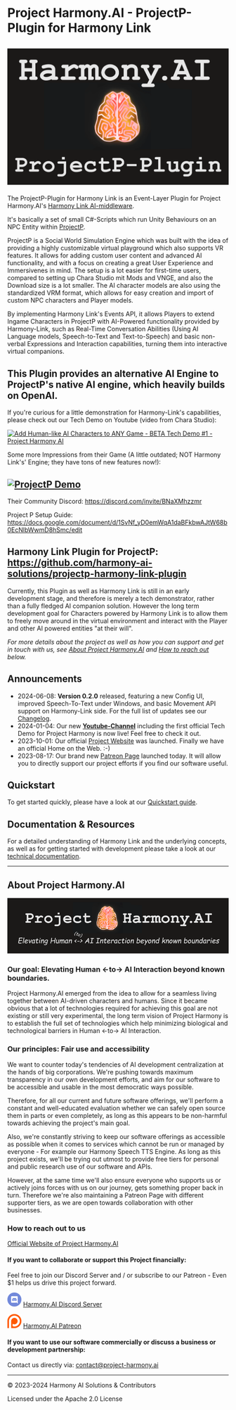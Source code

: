 # Project Harmony.AI - ProjectP-Plugin for Harmony Link
![ProjectP-Plugin-Logo](docs/images/ProjectP-Plugin.png)
---

The ProjectP-Plugin for Harmony Link is an Event-Layer Plugin for Project Harmony.AI's [Harmony Link AI-middleware](https://github.com/harmony-ai-solutions/harmony-link).

It's basically a set of small C#-Scripts which run Unity Behaviours on an NPC Entity within [ProjectP](https://projectp.net/).

ProjectP is a Social World Simulation Engine which was built with the idea of providing a highly customizable virtual playground which also supports VR features.
It allows for adding custom user content and advanced AI functionality, and with a focus on creating a great User Experience and Immersivenes in mind.
The setup is a lot easier for first-time users, compared to setting up Chara Studio mit Mods and VNGE, and also the Download size is a lot smaller.
The AI character models are also using the standardized VRM format, which allows for easy creation and import of custom NPC characters and Player models.

By implementing Harmony Link's Events API, it allows Players to extend Ingame Characters in ProjectP with AI-Powered functionality
provided by Harmony-Link, such as Real-Time Conversation Abilities (Using AI Language models, Speech-to-Text and Text-to-Speech) and basic non-verbal
Expressions and Interaction capabilities, turning them into interactive virtual companions.

This Plugin provides an alternative AI Engine to ProjectP's native AI engine, which heavily builds on OpenAI.
---

If you're curious for a little demonstration for Harmony-Link's capabilities, please check out our Tech Demo on Youtube (video from Chara Studio):

[![Add Human-like AI Characters to ANY Game - BETA Tech Demo #1 - Project Harmony AI](https://img.youtube.com/vi/wcuvrr2QSNY/0.jpg)](https://www.youtube.com/watch?v=wcuvrr2QSNY)

Some more Impressions from their Game (A little outdated; NOT Harmony Link's' Engine; they have tons of new features now!): 

[![ProjectP Demo](https://img.youtube.com/vi/SQkg9LEN7FE/0.jpg)](https://www.youtube.com/watch?v=SQkg9LEN7FE)
---

Their Community Discord: https://discord.com/invite/BNaXMhzzmr

Project P Setup Guide: https://docs.google.com/document/d/1SvNf_yD0emWqA1daBFkbwAJtW68b0EcNlbWwmD8hSmc/edit

Harmony Link Plugin for ProjectP: https://github.com/harmony-ai-solutions/projectp-harmony-link-plugin
---

Currently, this Plugin as well as Harmony Link is still in an early development stage, and therefore is merely a tech
demonstrator, rather than a fully fledged AI companion solution. However the long term development goal for Characters
powered by Harmony Link is to allow them to freely move around in the virtual environment and interact with the Player
and other AI powered entities "at their will".

*For more details about the project as well as how you can support and get in touch with us, see* 
*[About Project Harmony.AI](#about-project-harmonyai) and [How to reach out](#how-to-reach-out-to-us) below.*

## Announcements
- 2024-06-08: **Version 0.2.0** released, featuring a new Config UI, improved Speech-To-Text under Windows, and basic Movement
  API support on Harmony-Link side. For the full list of updates see our 
  [Changelog](https://project-harmony.youtrack.cloud/articles/HARMONY-A-10/Releases-Changelog).
- 2024-01-04: Our new **[Youtube-Channel](https://www.youtube.com/@Harmony-AI)** including the first official Tech Demo 
  for Project Harmony is now live! Feel free to check it out.  
- 2023-10-01: Our official [Project Website](https://project-harmony.ai/) was launched. Finally we have an official Home on the Web. :-)
- 2023-08-17: Our brand new [Patreon Page](https://patreon.com/harmony_ai) launched today. It will allow you to directly
  support our project efforts if you find our software useful. 

## Quickstart
To get started quickly, please have a look at our [Quickstart guide](https://project-harmony.youtrack.cloud/articles/HARMONY-A-9/Quickstart).

## Documentation & Resources
For a detailed understanding of Harmony Link and the underlying concepts, as well as for getting started with development
please take a look at our [technical documentation](docs/README.md).

---

## About Project Harmony.AI
![Harmony Link Technical overview](docs/images/Harmony-Main-Banner-200px.png)
### Our goal: Elevating Human <-to-> AI Interaction beyond known boundaries.
Project Harmony.AI emerged from the idea to allow for a seamless living together between AI-driven characters and humans.
Since it became obvious that a lot of technologies required for achieving this goal are not existing or still very experimental,
the long term vision of Project Harmony is to establish the full set of technologies which help minimizing biological and
technological barriers in Human <-to-> AI Interaction.

### Our principles: Fair use and accessibility
We want to counter today's tendencies of AI development centralization at the hands of big
corporations. We're pushing towards maximum transparency in our own development efforts, and aim for our software to be
accessible and usable in the most democratic ways possible.

Therefore, for all our current and future software offerings, we'll perform a constant and well-educated evaluation whether
we can safely open source them in parts or even completely, as long as this appears to be non-harmful towards achieving
the project's main goal.

Also, we're constantly striving to keep our software offerings as accessible as possible when it comes to services which
cannot be run or managed by everyone - For example our Harmony Speech TTS Engine. As long as this project exists,
we'll be trying out utmost to provide free tiers for personal and public research use of our software and APIs.

However, at the same time we'll also ensure everyone who supports us or actively joins forces with us on our journey, gets
something proper back in turn. Therefore we're also maintaining a Patreon Page with different supporter tiers, as we are
open towards collaboration with other businesses.

### How to reach out to us

[Official Website of Project Harmony.AI](https://project-harmony.ai/)

#### If you want to collaborate or support this Project financially:

Feel free to join our Discord Server and / or subscribe to our Patreon - Even $1 helps us drive this project forward.

![Harmony.AI Discord Server](docs/images/discord32.png) [Harmony.AI Discord Server](https://discord.gg/f6RQyhNPX8)

![Harmony.AI Discord Server](docs/images/patreon32.png) [Harmony.AI Patreon](https://patreon.com/harmony_ai)

#### If you want to use our software commercially or discuss a business or development partnership:

Contact us directly via: [contact@project-harmony.ai](mailto:contact@project-harmony.ai)

---
&copy; 2023-2024 Harmony AI Solutions & Contributors

Licensed under the Apache 2.0 License
